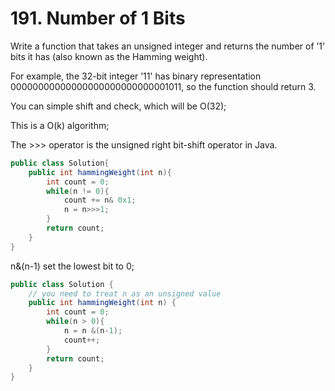 # 191. Number of 1 Bits

Write a function that takes an unsigned integer and returns the number of ’1' bits it has (also known as the Hamming weight).

For example, the 32-bit integer ’11' has binary representation 00000000000000000000000000001011, so the function should return 3.

You can simple shift and check, which will be O(32);

This is a O(k) algorithm;

The >>> operator is the unsigned right bit-shift operator in Java.

```java
public class Solution{
    public int hammingWeight(int n){
        int count = 0;
        while(n != 0){
            count += n& 0x1;
            n = n>>>1;
        }
        return count;
    }
}
```

n&(n-1) set the lowest bit to 0;
```java
public class Solution {
    // you need to treat n as an unsigned value
    public int hammingWeight(int n) {
        int count = 0;
        while(n > 0){
            n = n &(n-1);
            count++;
        }
        return count;
    }
}
```
